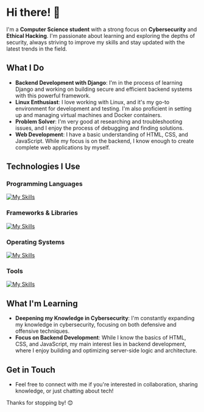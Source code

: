# Hi there! 👋

I'm a **Computer Science student** with a strong focus on **Cybersecurity** and **Ethical Hacking**. I'm passionate about learning and exploring the depths of security, always striving to improve my skills and stay updated with the latest trends in the field.

## What I Do

- **Backend Development with Django**: I'm in the process of learning Django and working on building secure and efficient backend systems with this powerful framework.
- **Linux Enthusiast**: I love working with Linux, and it's my go-to environment for development and testing. I'm also proficient in setting up and managing virtual machines and Docker containers.
- **Problem Solver**: I'm very good at researching and troubleshooting issues, and I enjoy the process of debugging and finding solutions.
- **Web Development**: I have a basic understanding of HTML, CSS, and JavaScript. While my focus is on the backend, I know enough to create complete web applications by myself.

## Technologies I Use

### Programming Languages
[![My Skills](https://skillicons.dev/icons?i=js,cs,py,sqlite,mysql)](https://skillicons.dev)

### Frameworks & Libraries
[![My Skills](https://skillicons.dev/icons?i=django,anaconda,jquery)](https://skillicons.dev)

### Operating Systems
[![My Skills](https://skillicons.dev/icons?i=debian,kali,linux,windows,raspberrypi)](https://skillicons.dev)

### Tools
[![My Skills](https://skillicons.dev/icons?i=bash,docker,github,neovim,vim,vscode,obsidian)](https://skillicons.dev)


## What I'm Learning

- **Deepening my Knowledge in Cybersecurity**: I'm constantly expanding my knowledge in cybersecurity, focusing on both defensive and offensive techniques.
- **Focus on Backend Development**: While I know the basics of HTML, CSS, and JavaScript, my main interest lies in backend development, where I enjoy building and optimizing server-side logic and architecture.


## Get in Touch

- Feel free to connect with me if you're interested in collaboration, sharing knowledge, or just chatting about tech!

Thanks for stopping by! 😊




<!--
**xXJuanDavidXx/xXJuanDavidXx** is a ✨ _special_ ✨ repository because its `README.md` (this file) appears on your GitHub profile.

Here are some ideas to get you started:

- 🔭 I’m currently working on ...
- 🌱 I’m currently learning ...
- 👯 I’m looking to collaborate on ...
- 🤔 I’m looking for help with ...
- 💬 Ask me about ...
- 📫 How to reach me: ...
- 😄 Pronouns: ...
- ⚡ Fun fact: ...
-->
